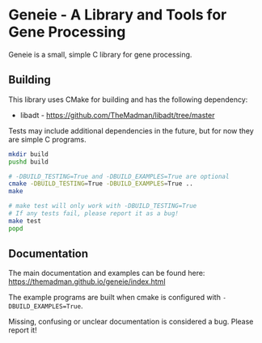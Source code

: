 # Geneie - A Library and Tools for Gene Processing

Geneie is a small, simple C library for gene processing.

## Building

This library uses CMake for building and has the following
dependency:

- libadt - https://github.com/TheMadman/libadt/tree/master

Tests may include additional dependencies in the future,
but for now they are simple C programs.

```bash
mkdir build
pushd build

# -DBUILD_TESTING=True and -DBUILD_EXAMPLES=True are optional
cmake -DBUILD_TESTING=True -DBUILD_EXAMPLES=True ..
make

# make test will only work with -DBUILD_TESTING=True
# If any tests fail, please report it as a bug!
make test
popd
```

## Documentation

The main documentation and examples can be found here:
https://themadman.github.io/geneie/index.html

The example programs are built when cmake is configured with
`-DBUILD_EXAMPLES=True`.

Missing, confusing or unclear documentation is considered a
bug. Please report it!
